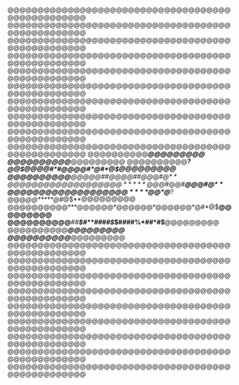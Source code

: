 @@@@@@@@@@@@@@@@@@@@@@@@@@@@@@@@@@@@@@@@@@@@@@@@@@
@@@@@@@@@@@@@@@@@@@@@@@@@@@@@@@@@@@@@@@@@@@@@@@@@@
@@@@@@@@@@@@@@@@@@@@@@@@@@@@@@@@@@@@@@@@@@@@@@@@@@
@@@@@@@@@@@@@@@@@@@@@@@@@@@@@@@@@@@@@@@@@@@@@@@@@@
@@@@@@@@@@@@@@@@@@@@@@@@@@@@@@@@@@@@@@@@@@@@@@@@@@
@@@@@@@@@@@@@@@@@@@@@@@@@@@@@@@@@@@@@@@@@@@@@@@@@@
@@@@@@@@@@@@@@@@@@@@@@@@@@@@@@@@@@@@@@@@@@@@@@@@@@
@@@@@@@@@@@@@@@@@@@@@@@@@@@@@@@@@@@@@@@@@@@@@@@@@@
@@@@@@@@@@@@@@@@@@@@@@@@@@@@@@@@@@@@@@@@@@@@@@@@@@
@@@@@@@@@@@@@@@@@@@@@@@@@@@@@@@@@@@@@@@@@@@@@@@@@@
@@@@@@@@@@*******************************@@@@@@@@@
@@@@@@@@@@*******************************@@@@@@@@@
@@@@@@@@@@******?@@*$@@@@#*#@@@@#*@#*@$**@@@@@@@@@
@@@@@@@@@@******@@@*@@##@@*@@##@@*@#*@$**@@@@@@@@@
@@@@@@@@@@*****@@$@*#@@#***@@*****@#*@$**@@@@@@@@@
@@@@@@@@@@****@@*$@***?@@@*@@*****@#*@$**@@@@@@@@@
@@@@@@@@@@***@@@@@@*@@@@@@*@@@@@@*@#*@$**@@@@@@@@@
@@@@@@@@@@**##***$#**####$*$####%*##*#$**@@@@@@@@@
@@@@@@@@@@*******************************@@@@@@@@@
@@@@@@@@@@*******************************@@@@@@@@@
@@@@@@@@@@@@@@@@@@@@@@@@@@@@@@@@@@@@@@@@@@@@@@@@@@
@@@@@@@@@@@@@@@@@@@@@@@@@@@@@@@@@@@@@@@@@@@@@@@@@@
@@@@@@@@@@@@@@@@@@@@@@@@@@@@@@@@@@@@@@@@@@@@@@@@@@
@@@@@@@@@@@@@@@@@@@@@@@@@@@@@@@@@@@@@@@@@@@@@@@@@@
@@@@@@@@@@@@@@@@@@@@@@@@@@@@@@@@@@@@@@@@@@@@@@@@@@
@@@@@@@@@@@@@@@@@@@@@@@@@@@@@@@@@@@@@@@@@@@@@@@@@@
@@@@@@@@@@@@@@@@@@@@@@@@@@@@@@@@@@@@@@@@@@@@@@@@@@
@@@@@@@@@@@@@@@@@@@@@@@@@@@@@@@@@@@@@@@@@@@@@@@@@@
@@@@@@@@@@@@@@@@@@@@@@@@@@@@@@@@@@@@@@@@@@@@@@@@@@
